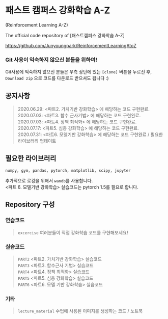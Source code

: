 # 패스트 캠퍼스 강화학습 A-Z 
(Reinforcement Learning A-Z)


The official code repository of [패스트캠퍼스 강화학습 A-Z]


https://github.com/Junyoungpark/ReinforcementLearningAtoZ


### Git 사용이 익숙하지 않으신 분들을 위하여!
Git사용에 익숙하지 않으신 분들은 우측 상단에 있는 `[clone]` 버튼을 누르신 후, `Download zip` 으로 코드를 다운로드 받으셔도 됩니다 :)

## 공지사항
>2020.06.29: <파트2. 가치기반 강화학습> 에 해당하는 코드 구현완료. <br>
2020.07.03: <파트3. 함수 근사기법> 에 해당하는 코드 구현완료. <br>
2020.07.03: <파트4. 정책 최적화> 에 해당하는 코드 구현완료. <br>
2020.07.17: <파트5. 심층 강화학습> 에 해당하는 코드 구현완료. <br>
2020.07.31: <파트6. 모델기반 강화학습> 에 해당하는 코드 구현완료 / 필요한 라이브러리 업데이트 <br>


## 필요한 라이브러리
```
numpy, gym, pandas, pytorch, matplotlib, scipy, jupyter
```
추가적으로 로깅을 위해서 `wandb`를 사용합니다. <br>
<파트 6. 모델기반 강화학습> 실습코드는 pytorch 1.5를 필요로 합니다.

## Repository 구성

### 연습코드
> `excercise` 여러분들이 직접 강화학습 코드를 구현해보세요! <br>

### 실습코드
> `PART2` <파트2. 가치기반 강화학습> 실습코드 <br>
> `PART3` <파트3. 함수근사 기법> 실습코드 <br>
> `PART4` <파트4. 정책 최적화> 실습코드 <br>
> `PART5` <파트5. 심층 강화학습> 실습코드 <br>
> `PART6` <파트6. 모델 기반 강화학습> 실습코드 <br>

### 기타
> `lecture_material` 수업에 사용된 이미지를 생성하는 코드 / 노트북


